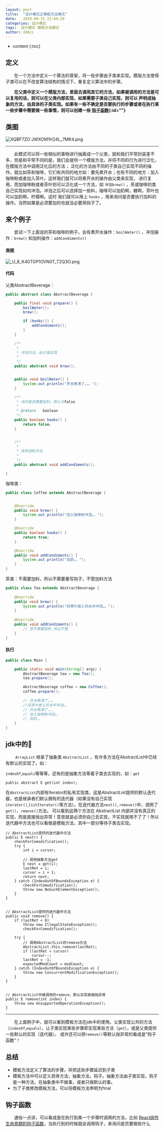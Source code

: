 ```yaml
---
layout: post
title:  "设计模式之模板方法模式"
date:   2019-09-15 22:44:29
categories: 设计模式
tags:  设计模式 模板方法模式
author: ddmcc
---
```


* content
{:toc}


## 定义

 　　在一个方法中定义一个算法的骨架，将一些步骤由子类来实现。模版方法使得子类可以在不改变算法结构的情况下，重复定义算法中的步骤。

 　　**在父类中定义一个模版方法，里面去调用其它的方法，如果被调用的方法是可以复用的话，则可以在父类内部实现，如果需要子类自己实现，则可以
 声明成抽象的方法，由具体的子类实现。如果有一些不确定是否要执行的步骤或者在执行某一些步骤中需要做一些事情，则可以创建一些 [钩子函数](#钩子函数){:id=""}**




## 类图

![XQBF7ZO`JWXOM1H24L_7MK4.png](https://i.loli.net/2019/09/15/7NAg8T3nt4OIFxj.png)

---
 　　此模式可以将一些相似的事物进行抽离成一个父类，就和我们平常封装差不多，但是和平常不同的是，我们会提供一个模版方法，并将不同的行为进行泛化，在模版方法中调用泛化后的方法
 ，泛化的方法由不同的子类自己实现不同的操作。就比如茶和咖啡，它们有共同的地方如：要先煮开水；也有不同的地方：加入咖啡粉或者加入茶叶。这样我们就可以将煮开水的操作由父类来实现，
进行复用，而加咖啡粉或者茶叶则可以泛化成一个方法，如 `冲泡brew()` ，茶或咖啡的类自己实现如何冲泡。冲泡之后可以选择加一些料，咖啡可以加奶啊，糖啊，茶叶也可以加奶啊，柠檬啊。这时
我们就可以用上 `hooks` ，用来询问是否要执行加料的操作。当然如果是必须要加的也就没必要用钩子了。

## 来个例子

 　　尝试一下上面说的茶和咖啡的例子，会有煮开水操作：`boilWater()` ，冲泡操作：`brew()` 和加料操作：`addCondiments()`
 
 
#### 类图

![_U_8_K40TGP1OVN0T_T2Q3O.png](https://i.loli.net/2019/09/15/xfR4TBvkcsXG69y.png)

#### 代码

父类AbstractBeverage：

```java
public abstract class AbstractBeverage {

    public final void prepare() {
        boilWater();
        brew();

        if (hooks()) {
            addCondiments();
        }
    }

    /**
     *
     * 冲泡方法，由子类实现
     *
     */
    public abstract void brew();


    public void boilWater() {
        System.out.println("开水煮沸了。。。");
    }

    /**
     * 询问是否需要加料，默认为false
     *
     * @return   boolean
     */
    public boolean hooks() {
        return false;
    }


    /**
     *
     * 具体加料方法
     *
     */
    public abstract void addCondiments();

}
```

咖啡类：


```java
public class Coffee extends AbstractBeverage {


    @Override
    public void brew() {
        System.out.println("加入咖啡粉冲泡。。");
    }

    @Override
    public boolean hooks() {
        return true;
    }

    @Override
    public void addCondiments() {
        System.out.println("加奶。。");
    }
}
```


茶类：不需要加料，所以不需要重写钩子，不管加料方法


```java
public class Tea extends AbstractBeverage {
    
    @Override
    public void brew() {
        System.out.println("将茶叶放入开水中冲泡。。");
    }
    
    @Override
    public void addCondiments() {
        // 茶不需要加料 所以不管
    }
}
```


#### 执行

```java
public class Main {

    public static void main(String[] args) {
        AbstractBeverage tea = new Tea();
        tea.prepare();

        AbstractBeverage coffee = new Coffee();
        coffee.prepare();
        
        // 开水煮沸了。。。
        //将茶叶放入开水中冲泡。。
        // 开水煮沸了。。。
        // 加入咖啡粉冲泡。。
        // 加奶。。
    }
}
```


## jdk中的🌰
 　　 `ArrayList` 继承了抽象类 `AbstractList` ，有许多方法在AbstractList中已经有默认的实现了。如：
 
 `indexOf`,`equals`等等等，还有的是抽象方法等着子类去实现的，如：`get`
 
    public abstract E get(int index);
    
在`AbstractList`内部有Iterator的私有实现类，这是AbstractList提供的默认迭代器，也是继承者们默认拥有的迭代器（如果没有自己实现`iterator()`,`listIterator()`等方法）。在迭代器方法`next()`, `remove()`中，调用了`get()`，`remove()`方法。
可以看到这两个方法在 AbstractList 内部并没有真正的实现，而是直接抛出异常！意思就是必须你自己去实现，不实现就用不了了！所以迭代器中方法也可以看做是模板方法，其中一部分等待子类去实现。

    // AbstractList提供的迭代器中方法
    public E next() {
        checkForComodification();
        try {
            int i = cursor;
            
            // 调用抽象方法get
            E next = get(i);
            lastRet = i;
            cursor = i + 1;
            return next;
        } catch (IndexOutOfBoundsException e) {
            checkForComodification();
            throw new NoSuchElementException();
        }
    } 
    
    
    // AbstractList提供的迭代器中方法
    public void remove() {
        if (lastRet < 0)
            throw new IllegalStateException();
            checkForComodification();

        try {
            // 调用AbstractList的remove方法
            AbstractList.this.remove(lastRet);
            if (lastRet < cursor)
                cursor--;
            lastRet = -1;
            expectedModCount = modCount;
        } catch (IndexOutOfBoundsException e) {
            throw new ConcurrentModificationException();
        }
    }
    
    
    // AbstractList中被调用的remove，默认实现直接抛异常
    public E remove(int index) {
        throw new UnsupportedOperationException();
    }
    
---
 　　在上面例子中，就可以看到模板方法在jdk中的使用。父类实现公共的方法（`indexOf`,`equals`），让子类实现某些步骤即实现某些方法（`get`），或是父类提供一些默认的实现（迭代器）。
 或许还可以把`remove()`等默认抛异常的看成是“钩子函数”！

## 总结

- 模板方法定义了算法的步骤，并把这些步骤延迟到子类
- 模板方法中可以定义具体方法，抽象方法，钩子。抽象方法由子类实现，钩子是一种方法，在抽象类中不做事，或者只做默认的事。
- 为了子类修改模板方法，可以将模板方法申明为final


## 钩子函数

 　　通俗一点讲，可以看成是在执行到某一个步骤时调用的方法，比如 [React组件生命周期的钩子函数](https://ddmcc.space/2019/09/02/react-component-lifecycle-methods/)，当执行到的时候就会调用钩子，来询问是否要做些什么
